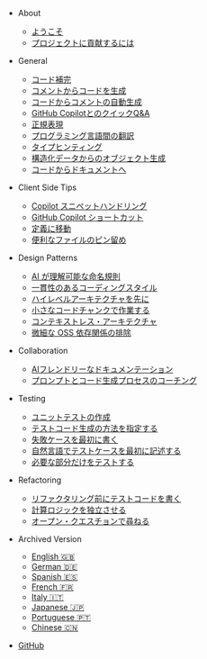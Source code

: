 * About
  * [ようこそ](./)
  * [プロジェクトに貢献するには](./CONTRIBUTING.md)

* General
  * [コード補完](./general/code-completion.md)
  * [コメントからコードを生成](./general/comment-to-code.md)
  * [コードからコメントの自動生成](./general/code-to-comment.md)
  * [GitHub CopilotとのクイックQ&A](./general/quick-qna.md)
  * [正規表現](./general/regular-expression.md)
  * [プログラミング言語間の翻訳](./general/language-translation.md)
  * [タイプヒンティング](./general/type-hinting.md)
  * [構造化データからのオブジェクト生成](./general/object-generation-from-structured-data.md)
  * [コードからドキュメントへ](./general/code-to-document.md)

* Client Side Tips
  * [Copilot スニペットハンドリング](./client-tips/copilot-snippet-handling.md)
  * [GitHub Copilot ショートカット](./client-tips/github-copilot-shortcuts.md)
  * [定義に移動](./client-tips/go-to-definition.md)
  * [便利なファイルのピン留め](./client-tips/pin-the-file-you-need.md)

* Design Patterns
  * [AI が理解可能な命名規則](./design-pattern/ai-readable-naming-convention.md)
  * [一貫性のあるコーディングスタイル](./design-pattern/consistent-coding-style.md)
  * [ハイレベルアーキテクチャを先に](./design-pattern/high-level-architecture-first.md)
  * [小さなコードチャンクで作業する](./design-pattern/working-on-small-chunk.md)
  * [コンテキストレス・アーキテクチャ](./design-pattern/context-less-architecture.md)
  * [微細な OSS 依存関係の排除](./design-pattern/eliminating-a-tiny-oss-dependency.md)

* Collaboration
  * [AIフレンドリーなドキュメンテーション](./collaboration/ai-friendly-documentation.md)
  * [プロンプトとコード生成プロセスのコーチング](./collaboration/coaching-on-prompts.md)

* Testing
  * [ユニットテストの作成](./testing/creating-unit-tests.md)
  * [テストコード生成の方法を指定する](./testing/specify-test-valiation.md)
  * [失敗ケースを最初に書く](./testing/writing-failure-case-first.md)
  * [自然言語でテストケースを最初に記述する](./testing/writing-test-cases-in-natural-language-first.md)
  * [必要な部分だけをテストする](./testing/test-only-what-is-necessary.md)

* Refactoring
  * [リファクタリング前にテストコードを書く](./refactoring/writing-test-code-before-refactoring.md)
  * [計算ロジックを独立させる](./refactoring/making-the-calculation-part-independent.md)
  * [オープン・クエスチョンで尋ねる](./refactoring/asking-with-open-ended-questions.md)

* Archived Version
  * [English 🇬🇧](https://www.ai-native.dev/archived/)
  * [German 🇩🇪](https://www.ai-native.dev/archived/german)
  * [Spanish 🇪🇸](https://www.ai-native.dev/archived/spanish)
  * [French 🇫🇷](https://www.ai-native.dev/archived/french)
  * [Italy 🇮🇹](https://www.ai-native.dev/archived/italy)
  * [Japanese 🇯🇵](https://www.ai-native.dev/archived/japanese)
  * [Portuguese 🇵🇹](https://www.ai-native.dev/archived/portuguese)
  * [Chinese 🇨🇳](https://www.ai-native.dev/archived/chinese)

* [GitHub](https://github.com/yuhattor/copilot-patterns)